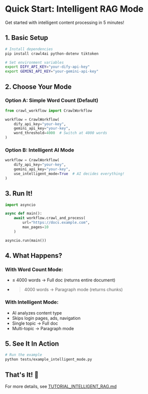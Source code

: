 # Quick Start: Intelligent RAG Mode

Get started with intelligent content processing in 5 minutes!

## 1. Basic Setup

```bash
# Install dependencies
pip install crawl4ai python-dotenv tiktoken

# Set environment variables
export DIFY_API_KEY="your-dify-api-key"
export GEMINI_API_KEY="your-gemini-api-key"
```

## 2. Choose Your Mode

### Option A: Simple Word Count (Default)
```python
from crawl_workflow import CrawlWorkflow

workflow = CrawlWorkflow(
    dify_api_key="your-key",
    gemini_api_key="your-key",
    word_threshold=4000  # Switch at 4000 words
)
```

### Option B: Intelligent AI Mode
```python
workflow = CrawlWorkflow(
    dify_api_key="your-key",
    gemini_api_key="your-key",
    use_intelligent_mode=True  # AI decides everything!
)
```

## 3. Run It!

```python
import asyncio

async def main():
    await workflow.crawl_and_process(
        url="https://docs.example.com",
        max_pages=10
    )

asyncio.run(main())
```

## 4. What Happens?

### With Word Count Mode:
- ≤ 4000 words → Full doc (returns entire document)
- > 4000 words → Paragraph mode (returns chunks)

### With Intelligent Mode:
- AI analyzes content type
- Skips login pages, ads, navigation
- Single topic → Full doc
- Multi-topic → Paragraph mode

## 5. See It In Action

```bash
# Run the example
python tests/example_intelligent_mode.py
```

## That's It! 🎉

For more details, see [TUTORIAL_INTELLIGENT_RAG.md](TUTORIAL_INTELLIGENT_RAG.md)